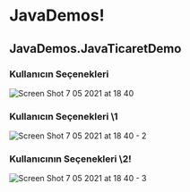 # JavaDemos!

## JavaDemos.JavaTicaretDemo

### Kullanıcın Seçenekleri
![Screen Shot 7 05 2021 at 18 40](https://user-images.githubusercontent.com/77536512/117474663-d1b73500-af63-11eb-8a85-1acba20778c6.png)

### Kullanıcın Seçenekleri \\1
![Screen Shot 7 05 2021 at 18 40 - 2](https://user-images.githubusercontent.com/77536512/117475177-6ae64b80-af64-11eb-9f02-4a437cc3b914.png)

### Kullanıcının Seçenekleri \\2!
![Screen Shot 7 05 2021 at 18 40 - 3](https://user-images.githubusercontent.com/77536512/117475252-7afe2b00-af64-11eb-8e78-9e72d83b0bd0.png)

